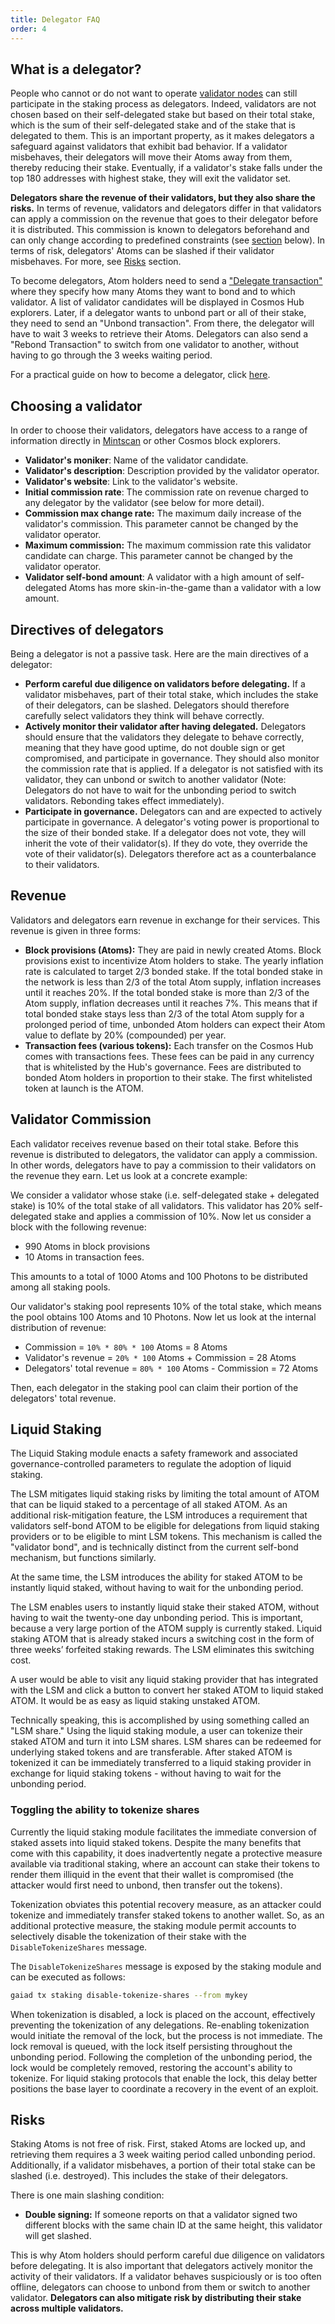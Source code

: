 ```yaml
---
title: Delegator FAQ
order: 4
---
```


## What is a delegator?

People who cannot or do not want to operate [validator nodes](../validators/overview.md) can still participate in the staking process as delegators. Indeed, validators are not chosen based on their self-delegated stake but based on their total stake, which is the sum of their self-delegated stake and of the stake that is delegated to them. This is an important property, as it makes delegators a safeguard against validators that exhibit bad behavior. If a validator misbehaves, their delegators will move their Atoms away from them, thereby reducing their stake. Eventually, if a validator's stake falls under the top 180 addresses with highest stake, they will exit the validator set.

**Delegators share the revenue of their validators, but they also share the risks.** In terms of revenue, validators and delegators differ in that validators can apply a commission on the revenue that goes to their delegator before it is distributed. This commission is known to delegators beforehand and can only change according to predefined constraints (see [section](#choosing-a-validator) below). In terms of risk, delegators' Atoms can be slashed if their validator misbehaves. For more, see [Risks](#risks) section.

To become delegators, Atom holders need to send a ["Delegate transaction"](./delegator-guide-cli.md#sending-transactions) where they specify how many Atoms they want to bond and to which validator. A list of validator candidates will be displayed in Cosmos Hub explorers. Later, if a delegator wants to unbond part or all of their stake, they need to send an "Unbond transaction". From there, the delegator will have to wait 3 weeks to retrieve their Atoms. Delegators can also send a "Rebond Transaction" to switch from one validator to another, without having to go through the 3 weeks waiting period.

For a practical guide on how to become a delegator, click [here](./delegator-guide-cli.md).

## Choosing a validator
<!-- markdown-link-check-disable-next-line -->
In order to choose their validators, delegators have access to a range of information directly in [Mintscan](https://mintscan.io/cosmos/validators) or other Cosmos block explorers.

- **Validator's moniker**: Name of the validator candidate.
- **Validator's description**: Description provided by the validator operator.
- **Validator's website**: Link to the validator's website.
- **Initial commission rate**: The commission rate on revenue charged to any delegator by the validator (see below for more detail).
- **Commission max change rate:** The maximum daily increase of the validator's commission. This parameter cannot be changed by the validator operator.
- **Maximum commission:** The maximum commission rate this validator candidate can charge. This parameter cannot be changed by the validator operator.
- **Validator self-bond amount**: A validator with a high amount of self-delegated Atoms has more skin-in-the-game than a validator with a low amount.

## Directives of delegators

Being a delegator is not a passive task. Here are the main directives of a delegator:

- **Perform careful due diligence on validators before delegating.** If a validator misbehaves, part of their total stake, which includes the stake of their delegators, can be slashed. Delegators should therefore carefully select validators they think will behave correctly.
- **Actively monitor their validator after having delegated.** Delegators should ensure that the validators they delegate to behave correctly, meaning that they have good uptime, do not double sign or get compromised, and participate in governance. They should also monitor the commission rate that is applied. If a delegator is not satisfied with its validator, they can unbond or switch to another validator (Note: Delegators do not have to wait for the unbonding period to switch validators. Rebonding takes effect immediately).
- **Participate in governance.** Delegators can and are expected to actively participate in governance. A delegator's voting power is proportional to the size of their bonded stake. If a delegator does not vote, they will inherit the vote of their validator(s). If they do vote, they override the vote of their validator(s). Delegators therefore act as a counterbalance to their validators.

## Revenue

Validators and delegators earn revenue in exchange for their services. This revenue is given in three forms:

- **Block provisions (Atoms):** They are paid in newly created Atoms. Block provisions exist to incentivize Atom holders to stake. The yearly inflation rate is calculated to target 2/3 bonded stake. If the total bonded stake in the network is less than 2/3 of the total Atom supply, inflation increases until it reaches 20%. If the total bonded stake is more than 2/3 of the Atom supply, inflation decreases until it reaches 7%. This means that if total bonded stake stays less than 2/3 of the total Atom supply for a prolonged period of time, unbonded Atom holders can expect their Atom value to deflate by 20% (compounded) per year.
- **Transaction fees (various tokens):** Each transfer on the Cosmos Hub comes with transactions fees. These fees can be paid in any currency that is whitelisted by the Hub's governance. Fees are distributed to bonded Atom holders in proportion to their stake. The first whitelisted token at launch is the ATOM.

## Validator Commission

Each validator receives revenue based on their total stake. Before this revenue is distributed to delegators, the validator can apply a commission. In other words, delegators have to pay a commission to their validators on the revenue they earn. Let us look at a concrete example:

We consider a validator whose stake (i.e. self-delegated stake + delegated stake) is 10% of the total stake of all validators. This validator has 20% self-delegated stake and applies a commission of 10%. Now let us consider a block with the following revenue:

- 990 Atoms in block provisions
- 10 Atoms in transaction fees.

This amounts to a total of 1000 Atoms and 100 Photons to be distributed among all staking pools.

Our validator's staking pool represents 10% of the total stake, which means the pool obtains 100 Atoms and 10 Photons. Now let us look at the internal distribution of revenue:

- Commission = `10% * 80% * 100` Atoms = 8 Atoms
- Validator's revenue = `20% * 100` Atoms + Commission = 28 Atoms
- Delegators' total revenue = `80% * 100` Atoms - Commission = 72 Atoms

Then, each delegator in the staking pool can claim their portion of the delegators' total revenue.

## Liquid Staking

The Liquid Staking module enacts a safety framework and associated governance-controlled parameters to regulate the adoption of liquid staking.

The LSM mitigates liquid staking risks by limiting the total amount of ATOM that can be liquid staked to a percentage of all staked ATOM. As an additional risk-mitigation feature, the LSM introduces a requirement that validators self-bond ATOM to be eligible for delegations from liquid staking providers or to be eligible to mint LSM tokens. This mechanism is called the "validator bond", and is technically distinct from the current self-bond mechanism, but functions similarly.

At the same time, the LSM introduces the ability for staked ATOM to be instantly liquid staked, without having to wait for the unbonding period.

The LSM enables users to instantly liquid stake their staked ATOM, without having to wait the twenty-one day unbonding period. This is important, because a very large portion of the ATOM supply is currently staked. Liquid staking ATOM that is already staked incurs a switching cost in the form of three weeks’ forfeited staking rewards. The LSM eliminates this switching cost.

A user would be able to visit any liquid staking provider that has integrated with the LSM and click a button to convert her staked ATOM to liquid staked ATOM. It would be as easy as liquid staking unstaked ATOM.

Technically speaking, this is accomplished by using something called an "LSM share." Using the liquid staking module, a user can tokenize their staked ATOM and turn it into LSM shares. LSM shares can be redeemed for underlying staked tokens and are transferable. After staked ATOM is tokenized it can be immediately transferred to a liquid staking provider in exchange for liquid staking tokens - without having to wait for the unbonding period.

### Toggling the ability to tokenize shares

Currently the liquid staking module facilitates the immediate conversion of staked assets into liquid staked tokens. Despite the many benefits that come with this capability, it does inadvertently negate a protective measure available via traditional staking, where an account can stake their tokens to render them illiquid in the event that their wallet is compromised (the attacker would first need to unbond, then transfer out the tokens).

Tokenization obviates this potential recovery measure, as an attacker could tokenize and immediately transfer staked tokens to another wallet. So, as an additional protective measure, the staking module permit accounts to selectively disable the tokenization of their stake with the `DisableTokenizeShares` message.

The `DisableTokenizeShares` message is exposed by the staking module and can be executed as follows:

```sh
gaiad tx staking disable-tokenize-shares --from mykey  
```

When tokenization is disabled, a lock is placed on the account, effectively preventing the tokenization of any delegations. Re-enabling tokenization would initiate the removal of the lock, but the process is not immediate. The lock removal is queued, with the lock itself persisting throughout the unbonding period. Following the completion of the unbonding period, the lock would be completely removed, restoring the account's ability to tokenize. For liquid staking protocols that enable the lock, this delay better positions the base layer to coordinate a recovery in the event of an exploit.

## Risks

Staking Atoms is not free of risk. First, staked Atoms are locked up, and retrieving them requires a 3 week waiting period called unbonding period. Additionally, if a validator misbehaves, a portion of their total stake can be slashed (i.e. destroyed). This includes the stake of their delegators.

There is one main slashing condition:

- **Double signing:** If someone reports on that a validator signed two different blocks with the same chain ID at the same height, this validator will get slashed.

This is why Atom holders should perform careful due diligence on validators before delegating. It is also important that delegators actively monitor the activity of their validators. If a validator behaves suspiciously or is too often offline, delegators can choose to unbond from them or switch to another validator. **Delegators can also mitigate risk by distributing their stake across multiple validators.**

